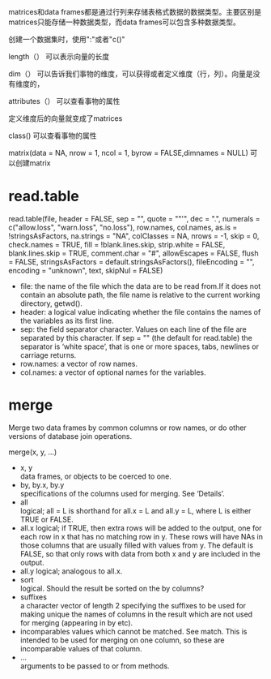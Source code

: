 matrices和data frames都是通过行列来存储表格式数据的数据类型。主要区别是matrices只能存储一种数据类型，而data frames可以包含多种数据类型。

创建一个数据集时，使用":"或者"c()"

length（） 可以表示向量的长度

dim（）  可以告诉我们事物的维度，可以获得或者定义维度（行，列）。向量是没有维度的，

attributes（）  可以查看事物的属性

定义维度后的向量就变成了matrices

class()  可以查看事物的属性

matrix(data = NA, nrow = 1, ncol = 1, byrow = FALSE,dimnames = NULL)  可以创建matrix

# read.table
read.table(file, header = FALSE, sep = "", quote = "\"'",
           dec = ".", numerals = c("allow.loss", "warn.loss", "no.loss"),
           row.names, col.names, as.is = !stringsAsFactors,
           na.strings = "NA", colClasses = NA, nrows = -1,
           skip = 0, check.names = TRUE, fill = !blank.lines.skip,
           strip.white = FALSE, blank.lines.skip = TRUE,
           comment.char = "#",
           allowEscapes = FALSE, flush = FALSE,
           stringsAsFactors = default.stringsAsFactors(),
           fileEncoding = "", encoding = "unknown", text, skipNul = FALSE)
* file: the name of the file which the data are to be read from.If it does not contain an absolute path, the file name is relative to the current working directory, getwd().
* header: a logical value indicating whether the file contains the names of the variables as its first line.
* sep: the field separator character. Values on each line of the file are separated by this character. If sep = "" (the default for read.table) the separator is ‘white space’, that is one or more spaces, tabs, newlines or carriage returns.
* row.names: a vector of row names.
* col.names: a vector of optional names for the variables.

# merge
Merge two data frames by common columns or row names, or do other versions of database join operations.

merge(x, y, ...)
* x, y	
data frames, or objects to be coerced to one.
* by, by.x, by.y	
specifications of the columns used for merging. See ‘Details’.
* all	
logical; all = L is shorthand for all.x = L and all.y = L, where L is either TRUE or FALSE.
* all.x	
logical; if TRUE, then extra rows will be added to the output, one for each row in x that has no matching row in y. These rows will have NAs in those columns that are usually filled with values from y. The default is FALSE, so that only rows with data from both x and y are included in the output.
* all.y	
logical; analogous to all.x.
* sort	
logical. Should the result be sorted on the by columns?
* suffixes	
a character vector of length 2 specifying the suffixes to be used for making unique the names of columns in the result which are not used for merging (appearing in by etc).
* incomparables	
values which cannot be matched. See match. This is intended to be used for merging on one column, so these are incomparable values of that column.
* ...	
arguments to be passed to or from methods.

